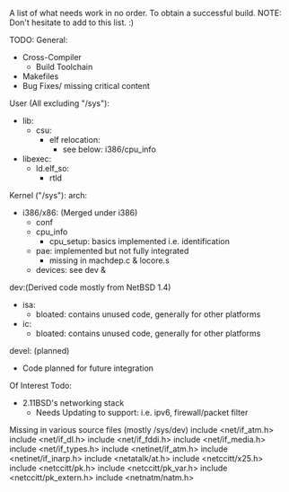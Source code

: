 A list of what needs work in no order. To obtain a successful build.
NOTE: Don't hesitate to add to this list. :)

TODO:
General:
- Cross-Compiler
	- Build Toolchain
- Makefiles
- Bug Fixes/ missing critical content

User (All excluding "/sys"):
- lib:
	- csu:
		- elf relocation:
			- see below: i386/cpu_info
- libexec:
	- ld.elf_so:
		- rtld
		
Kernel ("/sys"):
arch:
- i386/x86: (Merged under i386)
	- conf
	- cpu_info
		- cpu_setup: basics implemented i.e. identification
	- pae: implemented but not fully integrated
		- missing in machdep.c & locore.s
	- devices: see dev &

dev:(Derived code mostly from NetBSD 1.4)
- isa: 
	- bloated: contains unused code, generally for other platforms
- ic:
	- bloated: contains unused code, generally for other platforms

devel: (planned)
- Code planned for future integration

Of Interest Todo:
- 2.11BSD's networking stack
	- Needs Updating to support: i.e. ipv6, firewall/packet filter

Missing in various source files (mostly /sys/dev)
include <net/if_atm.h>
include <net/if_dl.h>
include <net/if_fddi.h>
include <net/if_media.h>
include <net/if_types.h>
include <netinet/if_atm.h>
include <netinet/if_inarp.h>
include <netatalk/at.h>
include <netccitt/x25.h>
include <netccitt/pk.h>
include <netccitt/pk_var.h>
include <netccitt/pk_extern.h>
include <netnatm/natm.h>
